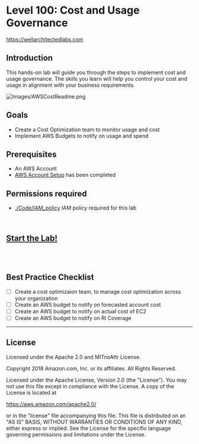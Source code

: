 # Level 100: Cost and Usage Governance
https://wellarchitectedlabs.com 

## Introduction
 This hands-on lab will guide you through the steps to implement cost and usage governance. The skills you learn will help you control your cost and usage in alignment with your business requirements.
 
![Images/AWSCostReadme.png](Images/AWSCostReadme.png)

## Goals
- Create a Cost Optimization team to monitor usage and cost
- Implement AWS Budgets to notify on usage and spend


## Prerequisites
- An AWS Account
- [AWS Account Setup](../100_1_AWS_Account_Setup/README.md) has been completed


## Permissions required
- [./Code/IAM_policy](./Code/IAM_policy.md) IAM policy required for this lab


<BR>

## [Start the Lab!](Lab_Guide.md)

<BR>
<BR> 

## Best Practice Checklist 
- [ ] Create a cost optimizaion team, to manage cost optimization across your organization
- [ ] Create an AWS budget to notify on forecasted account cost
- [ ] Create an AWS budget to notify on actual cost of EC2
- [ ] Create an AWS budget to notify on RI Coverage

***

## License
Licensed under the Apache 2.0 and MITnoAttr License.

Copyright 2018 Amazon.com, Inc. or its affiliates. All Rights Reserved.

Licensed under the Apache License, Version 2.0 (the "License"). You may not use this file except in compliance with the License. A copy of the License is located at

https://aws.amazon.com/apache2.0/

or in the "license" file accompanying this file. This file is distributed on an "AS IS" BASIS, WITHOUT WARRANTIES OR CONDITIONS OF ANY KIND, either express or implied. See the License for the specific language governing permissions and limitations under the License.
